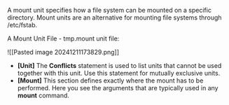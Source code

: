 A mount unit specifies how a file system can be mounted on a specific directory. Mount units are an alternative for mounting file systems through /etc/fstab.

A Mount Unit File - tmp.mount unit file:

![[Pasted image 20241211173829.png]]

- **\[Unit]** The **Conflicts** statement is used to list units that cannot be used together with this unit. Use this statement for mutually exclusive units.
- **\[Mount]** This section defines exactly where the mount has to be performed. Here you see the arguments that are typically used in any **mount** command.
